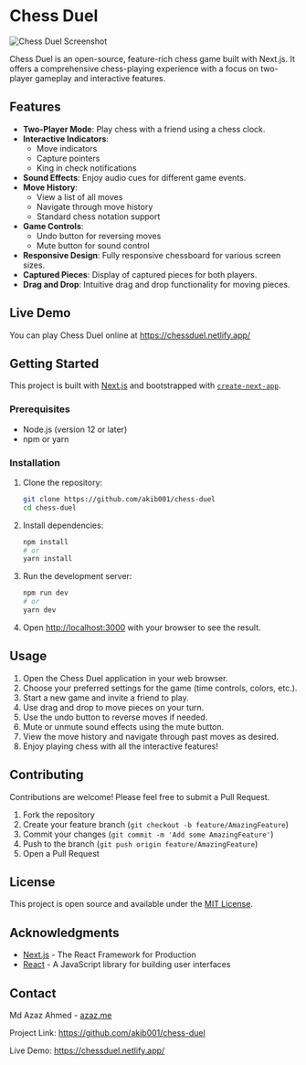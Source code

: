 # Chess Duel
![Chess Duel Screenshot](https://github.com/user-attachments/assets/530126b4-b22c-4882-a212-cb9b5f2e33cf)

Chess Duel is an open-source, feature-rich chess game built with Next.js. It offers a comprehensive chess-playing experience with a focus on two-player gameplay and interactive features.

## Features

- **Two-Player Mode**: Play chess with a friend using a chess clock.
- **Interactive Indicators**: 
  - Move indicators
  - Capture pointers
  - King in check notifications
- **Sound Effects**: Enjoy audio cues for different game events.
- **Move History**: 
  - View a list of all moves
  - Navigate through move history
  - Standard chess notation support
- **Game Controls**:
  - Undo button for reversing moves
  - Mute button for sound control
- **Responsive Design**: Fully responsive chessboard for various screen sizes.
- **Captured Pieces**: Display of captured pieces for both players.
- **Drag and Drop**: Intuitive drag and drop functionality for moving pieces.

## Live Demo

You can play Chess Duel online at <a href="https://chessduel.netlify.app/" target="_blank">https://chessduel.netlify.app/</a>

## Getting Started

This project is built with <a href="https://nextjs.org/" target="_blank">Next.js</a> and bootstrapped with <a href="https://github.com/vercel/next.js/tree/canary/packages/create-next-app" target="_blank">`create-next-app`</a>.

### Prerequisites

- Node.js (version 12 or later)
- npm or yarn

### Installation

1. Clone the repository:
   ```bash
   git clone https://github.com/akib001/chess-duel
   cd chess-duel
   ```

2. Install dependencies:
   ```bash
   npm install
   # or
   yarn install
   ```

3. Run the development server:
   ```bash
   npm run dev
   # or
   yarn dev
   ```

4. Open <a href="http://localhost:3000" target="_blank">http://localhost:3000</a> with your browser to see the result.

## Usage

1. Open the Chess Duel application in your web browser.
2. Choose your preferred settings for the game (time controls, colors, etc.).
3. Start a new game and invite a friend to play.
4. Use drag and drop to move pieces on your turn.
5. Use the undo button to reverse moves if needed.
6. Mute or unmute sound effects using the mute button.
7. View the move history and navigate through past moves as desired.
8. Enjoy playing chess with all the interactive features!

## Contributing

Contributions are welcome! Please feel free to submit a Pull Request.

1. Fork the repository
2. Create your feature branch (`git checkout -b feature/AmazingFeature`)
3. Commit your changes (`git commit -m 'Add some AmazingFeature'`)
4. Push to the branch (`git push origin feature/AmazingFeature`)
5. Open a Pull Request

## License

This project is open source and available under the [MIT License](LICENSE).

## Acknowledgments

- <a href="https://nextjs.org/" target="_blank">Next.js</a> - The React Framework for Production
- <a href="https://reactjs.org/" target="_blank">React</a> - A JavaScript library for building user interfaces

## Contact

Md Azaz Ahmed - <a href="https://azaz.me" target="_blank">azaz.me</a>

Project Link: <a href="https://github.com/akib001/chess-duel" target="_blank">https://github.com/akib001/chess-duel</a>

Live Demo: <a href="https://chessduel.netlify.app/" target="_blank">https://chessduel.netlify.app/</a>

